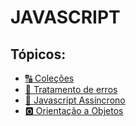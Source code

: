 # JAVASCRIPT

## Tópicos:
- [:capital_abcd: Coleções](colecoes.md)
- [:bug: Tratamento de erros](erros.md)
- [:twisted_rightwards_arrows: Javascript Assíncrono](js-assincrono.md)
- [:o2: Orientação a Objetos](orientacao-objetos.md)
